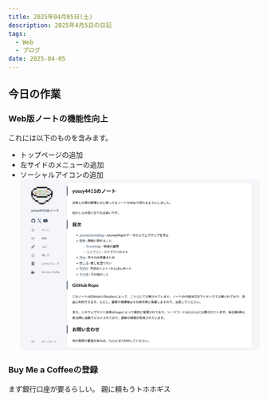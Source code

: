 ```yaml
---
title: 2025年04月05日(土)
description: 2025年4月5日の日記
tags:
  - Web
  - ブログ
date: 2025-04-05
---
```

## 今日の作業
### Web版ノートの機能性向上
これには以下のものを含みます。
- トップページの追加
- 左サイドのメニューの追加
- ソーシャルアイコンの追加
![](../assets/Pasted%20image%2020250405155132.png)
### Buy Me a Coffeeの登録
まず銀行口座が要るらしい。
親に頼もうトホホギス